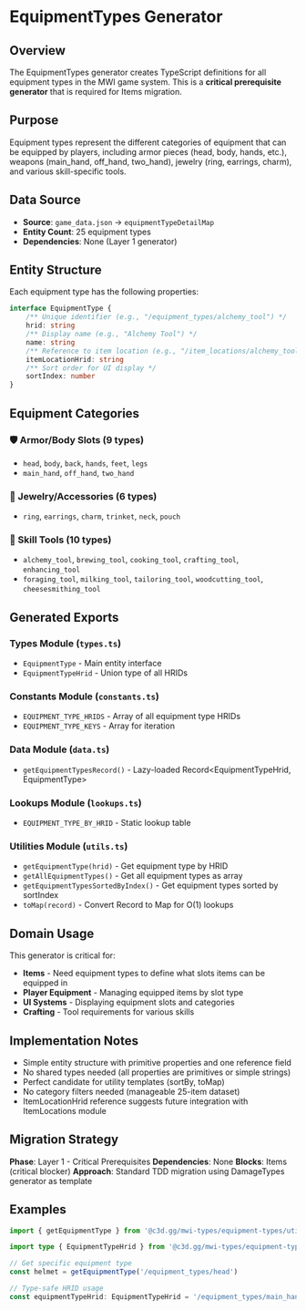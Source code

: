 # EquipmentTypes Generator

## Overview

The EquipmentTypes generator creates TypeScript definitions for all equipment types in the MWI game system. This is a **critical prerequisite generator** that is required for Items migration.

## Purpose

Equipment types represent the different categories of equipment that can be equipped by players, including armor pieces (head, body, hands, etc.), weapons (main_hand, off_hand, two_hand), jewelry (ring, earrings, charm), and various skill-specific tools.

## Data Source

- **Source**: `game_data.json` → `equipmentTypeDetailMap`
- **Entity Count**: 25 equipment types
- **Dependencies**: None (Layer 1 generator)

## Entity Structure

Each equipment type has the following properties:

```typescript
interface EquipmentType {
	/** Unique identifier (e.g., "/equipment_types/alchemy_tool") */
	hrid: string
	/** Display name (e.g., "Alchemy Tool") */
	name: string
	/** Reference to item location (e.g., "/item_locations/alchemy_tool") */
	itemLocationHrid: string
	/** Sort order for UI display */
	sortIndex: number
}
```

## Equipment Categories

### 🛡️ Armor/Body Slots (9 types)

- `head`, `body`, `back`, `hands`, `feet`, `legs`
- `main_hand`, `off_hand`, `two_hand`

### 💍 Jewelry/Accessories (6 types)

- `ring`, `earrings`, `charm`, `trinket`, `neck`, `pouch`

### 🔧 Skill Tools (10 types)

- `alchemy_tool`, `brewing_tool`, `cooking_tool`, `crafting_tool`, `enhancing_tool`
- `foraging_tool`, `milking_tool`, `tailoring_tool`, `woodcutting_tool`, `cheesesmithing_tool`

## Generated Exports

### Types Module (`types.ts`)

- `EquipmentType` - Main entity interface
- `EquipmentTypeHrid` - Union type of all HRIDs

### Constants Module (`constants.ts`)

- `EQUIPMENT_TYPE_HRIDS` - Array of all equipment type HRIDs
- `EQUIPMENT_TYPE_KEYS` - Array for iteration

### Data Module (`data.ts`)

- `getEquipmentTypesRecord()` - Lazy-loaded Record<EquipmentTypeHrid, EquipmentType>

### Lookups Module (`lookups.ts`)

- `EQUIPMENT_TYPE_BY_HRID` - Static lookup table

### Utilities Module (`utils.ts`)

- `getEquipmentType(hrid)` - Get equipment type by HRID
- `getAllEquipmentTypes()` - Get all equipment types as array
- `getEquipmentTypesSortedByIndex()` - Get equipment types sorted by sortIndex
- `toMap(record)` - Convert Record to Map for O(1) lookups

## Domain Usage

This generator is critical for:

- **Items** - Need equipment types to define what slots items can be equipped in
- **Player Equipment** - Managing equipped items by slot type
- **UI Systems** - Displaying equipment slots and categories
- **Crafting** - Tool requirements for various skills

## Implementation Notes

- Simple entity structure with primitive properties and one reference field
- No shared types needed (all properties are primitives or simple strings)
- Perfect candidate for utility templates (sortBy, toMap)
- No category filters needed (manageable 25-item dataset)
- ItemLocationHrid reference suggests future integration with ItemLocations module

## Migration Strategy

**Phase**: Layer 1 - Critical Prerequisites
**Dependencies**: None
**Blocks**: Items (critical blocker)
**Approach**: Standard TDD migration using DamageTypes generator as template

## Examples

```typescript
import { getEquipmentType } from '@c3d.gg/mwi-types/equipment-types/utils'

import type { EquipmentTypeHrid } from '@c3d.gg/mwi-types/equipment-types/types'

// Get specific equipment type
const helmet = getEquipmentType('/equipment_types/head')

// Type-safe HRID usage
const equipmentTypeHrid: EquipmentTypeHrid = '/equipment_types/main_hand'
```
